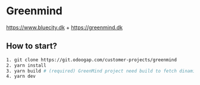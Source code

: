 # Greenmind

https://www.bluecity.dk + https://greenmind.dk

## How to start?

```sh
1. git clone https://git.odoogap.com/customer-projects/greenmind 
2. yarn install
3. yarn build # (required) GreenMind project need build to fetch dinamic routes from ODOO
4. yarn dev
```